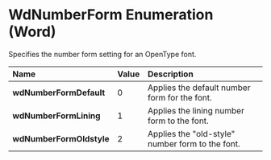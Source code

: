
# WdNumberForm Enumeration (Word)

Specifies the number form setting for an OpenType font.



|**Name**|**Value**|**Description**|
|:-----|:-----|:-----|
|**wdNumberFormDefault**|0|Applies the default number form for the font.|
|**wdNumberFormLining**|1|Applies the lining number form to the font.|
|**wdNumberFormOldstyle**|2|Applies the "old-style" number form to the font.|
